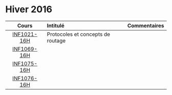 # Hiver 2016

|    Cours                                                    | Intitulé                                    |  Commentaires              |
|:-----------------------------------------------------------:|:--------------------------------------------|:---------------------------| 
| [INF1021-16H](https://github.com/CollegeBoreal/INF1021-16H) | Protocoles et concepts de routage           |                            |
| [INF1069-16H](https://github.com/CollegeBoreal/INF1069-16H) |                                             |                            |
| [INF1075-16H](https://github.com/CollegeBoreal/INF1075-16H) |                                             |                            |
| [INF1076-16H](https://github.com/CollegeBoreal/INF1076-16H) |                                             |                            |



